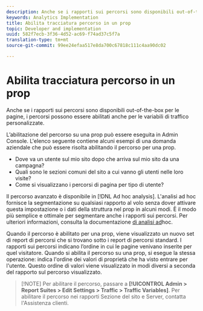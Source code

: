 ```yaml
---
description: Anche se i rapporti sui percorsi sono disponibili out-of-the-box per le pagine, i percorsi possono essere abilitati anche per le variabili di traffico personalizzate.
keywords: Analytics Implementation
title: Abilita tracciatura percorso in un prop
topic: Developer and implementation
uuid: 582f7ecb-3f36-4d52-ac69-f74ad37c5f7a
translation-type: tm+mt
source-git-commit: 99ee24efaa517e8da700c67818c111c4aa90dc02

---
```



# Abilita tracciatura percorso in un prop

Anche se i rapporti sui percorsi sono disponibili out-of-the-box per le pagine, i percorsi possono essere abilitati anche per le variabili di traffico personalizzate.

L’abilitazione del percorso su una prop può essere eseguita in Admin Console. L'elenco seguente contiene alcuni esempi di una domanda aziendale che può essere risolta abilitando il percorso per una prop.

* Dove va un utente sul mio sito dopo che arriva sul mio sito da una campagna?
* Quali sono le sezioni comuni del sito a cui vanno gli utenti nelle loro visite?
* Come si visualizzano i percorsi di pagina per tipo di utente?

Il percorso avanzato è disponibile in [!DNL Ad hoc analysis]. L'analisi ad hoc fornisce la segmentazione su qualsiasi rapporto al volo senza dover attivare questa impostazione o i dati della struttura nel prop in alcuni modi. È il modo più semplice e ottimale per segmentare anche i rapporti sui percorsi. Per ulteriori informazioni, consulta la documentazione [di analisi ad](https://marketing.adobe.com/resources/help/en_US/dsc/)hoc.

Quando il percorso è abilitato per una prop, viene visualizzato un nuovo set di report di percorsi che si trovano sotto i report di percorsi standard. I rapporti sui percorsi indicano l’ordine in cui le pagine venivano inserite per quel visitatore. Quando si abilita il percorso su una prop, si esegue la stessa operazione: indica l'ordine dei valori di proprietà che ha visto entrare per l'utente. Questo ordine di valori viene visualizzato in modi diversi a seconda del rapporto sul percorso visualizzato.

> [!NOTE] Per abilitare il percorso, passare a **[!UICONTROL Admin > Report Suites > Edit Settings > Traffic > Traffic Variables]**. Per abilitare il percorso nei rapporti Sezione del sito e Server, contatta l'Assistenza clienti.

